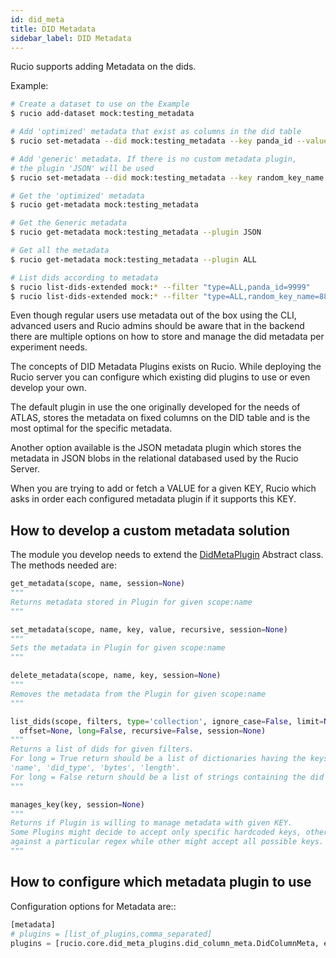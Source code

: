 ```yaml
---
id: did_meta
title: DID Metadata
sidebar_label: DID Metadata
---
```


Rucio supports adding Metadata on the dids.

Example:

```bash
# Create a dataset to use on the Example
$ rucio add-dataset mock:testing_metadata

# Add 'optimized' metadata that exist as columns in the did table
$ rucio set-metadata --did mock:testing_metadata --key panda_id --value 9999

# Add 'generic' metadata. If there is no custom metadata plugin,
# the plugin 'JSON' will be used
$ rucio set-metadata --did mock:testing_metadata --key random_key_name --value 8888

# Get the 'optimized' metadata
$ rucio get-metadata mock:testing_metadata

# Get the Generic metadata
$ rucio get-metadata mock:testing_metadata --plugin JSON

# Get all the metadata
$ rucio get-metadata mock:testing_metadata --plugin ALL

# List dids according to metadata
$ rucio list-dids-extended mock:* --filter "type=ALL,panda_id=9999"
$ rucio list-dids-extended mock:* --filter "type=ALL,random_key_name=8888"
```

Even though regular users use metadata out of the box using the CLI, advanced
users and Rucio admins should be aware that in the backend there are multiple
options on how to store and manage the did metadata per experiment needs.

The concepts of DID Metadata Plugins exists on Rucio. While deploying the Rucio
server you can configure which existing did plugins to use or even develop your
own.

The default plugin in use the one originally developed for the needs of ATLAS,
stores the metadata on fixed columns on the DID table and is the most optimal
for the specific metadata.

Another option available is the JSON metadata plugin which stores the metadata
in JSON blobs in the relational databased used by the Rucio Server.

When you are trying to add or fetch a VALUE for a given KEY, Rucio which asks in
order each configured metadata plugin if it supports this KEY.

## How to develop a custom metadata solution

The module you develop needs to extend the [DidMetaPlugin](/) Abstract
class. The methods needed are:

```python
get_metadata(scope, name, session=None)
"""
Returns metadata stored in Plugin for given scope:name
"""

set_metadata(scope, name, key, value, recursive, session=None)
"""
Sets the metadata in Plugin for given scope:name
"""

delete_metadata(scope, name, key, session=None)
"""
Removes the metadata from the Plugin for given scope:name
"""

list_dids(scope, filters, type='collection', ignore_case=False, limit=None, \
  offset=None, long=False, recursive=False, session=None)
"""
Returns a list of dids for given filters.
For long = True return should be a list of dictionaries having the keys 'scope',
'name', 'did_type', 'bytes', 'length'.
For long = False return should be a list of strings containing the did names.
"""

manages_key(key, session=None)
"""
Returns if Plugin is willing to manage metadata with given KEY.
Some Plugins might decide to accept only specific hardcoded keys, others might match
against a particular regex while other might accept all possible keys.
"""
```

## How to configure which metadata plugin to use

Configuration options for Metadata are::

```python
[metadata]
# plugins = [list_of_plugins,comma_separated]
plugins = [rucio.core.did_meta_plugins.did_column_meta.DidColumnMeta, escape.rucio.did_meta_plugin]
```
